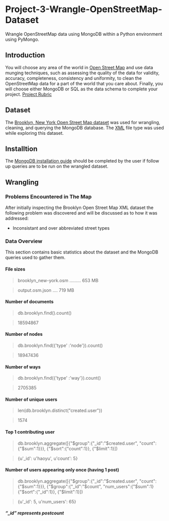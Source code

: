 # Project-3-Wrangle-OpenStreetMap-Dataset
Wrangle OpenStreetMap data using MongoDB within a Python environment using PyMongo.

## Introduction
You will choose any area of the world in [Open Street Map](https://www.openstreetmap.org) and use data munging techniques, such as assessing the quality of the data for validity, accuracy, completeness, consistency and uniformity, to clean the OpenStreetMap data for a part of the world that you care about. Finally, you will choose either MongoDB or SQL as the data schema to complete your project. [Project Rubric](https://review.udacity.com/#!/rubrics/25/view)

## Dataset
The [Brooklyn, New York Open Street Map dataset](https://mapzen.com/data/metro-extracts/metro/brooklyn_new-york/) was used for wrangling, cleaning, and querying the MongoDB database. The [XML](https://s3.amazonaws.com/metro-extracts.mapzen.com/brooklyn_new-york.osm.bz2) file type was used while exploring this dataset.

## Installtion
The [MongoDB installation guide](https://docs.mongodb.com/v3.2/tutorial/install-mongodb-on-windows/) should be completed by the user if follow up queries are to be run on the wrangled dataset.

## Wrangling
### Problems Encountered in The Map
After initially inspecting the Brooklyn Open Street Map XML dataset the following problem was discovered and will be discussed as to how it was addressed:
- Inconsistant and over abbreviated street types

### Data Overview
This section contains basic statistics about the dataset and the MongoDB queries used to gather them.
                                                
#### File sizes
                                                
> brooklyn_new-york.osm ......... 653 MB

> output.osm.json .... 719 MB
                                                
#### Number of documents
                                                
> db.brooklyn.find().count()                                                

> 18594867
                                                
#### Number of nodes
                                                
> db.brooklyn.find({'type' :'node'}).count()

> 18947436
                                                
#### Number of ways
                                                
> db.brooklyn.find({'type' :'way'}).count()

> 2705385

#### Number of unique users
                                                
> len(db.brooklyn.distinct("created.user"))

> 1574
                                                
#### Top 1 contributing user
                                                
> db.brooklyn.aggregate([{"$group":{"_id":"$created.user", "count":{"$sum":1}}}, {"$sort":{"count":1}}, {"$limit":1}])

> {u'_id': u'haoyu', u'count': 5}
                                                
#### Number of users appearing only once (having 1 post)
                                                
> db.brooklyn.aggregate([{"$group":{"_id":"$created.user", "count":{"$sum":1}}}, {"$group":{"_id":"$count", "num_users":{"$sum":1}{"$sort":{"_id":1}}, {"$limit":1}])

> {u'_id': 5, u'num_users': 65}
##### “_id” represents postcount

                                                
